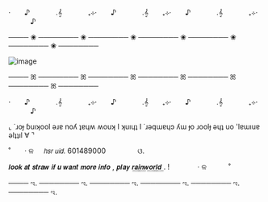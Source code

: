 ‧  ‎ ‎ ‎ ‎ ‎ ‎          ♪ ‎ ‎ ‎ ‎ ‎ ‎ ‎ ‎ ‎ ‎ ‎ ‎ .𝄞‎ ‎ ‎ ‎ ‎ ‎ ‎‎ ‎ ‎ ‎ ‎ ‎ ‎  ₊⊹‧  ‎ ‎ ‎ ‎ ‎ ‎          ♪ ‎ ‎ ‎ ‎ ‎ ‎ ‎ ‎ ‎ ‎ ‎ ‎ .𝄞‎ ‎ ‎ ‎ ‎ ‎ ‎‎ ‎ ‎ ‎ ‎ ‎ ‎  ₊⊹‧  ‎ ‎ ‎ ‎ ‎ ‎          ♪ ‎ ‎ ‎ ‎ ‎ ‎ ‎ ‎ ‎ ‎ ‎ ‎ .𝄞‎ ‎ ‎ ‎ ‎ ‎ ‎‎ ‎ ‎ ‎ ‎ ‎ ‎  ₊⊹‧  ‎ ‎ ‎ ‎ ‎ ‎       ‎ ‎ ‎ ‎   ‎ ‎ ‎    ♪ ‎ ‎ ‎ ‎


──── ❀ ──────── ❀ ──────── ❀ ──────── ❀ ──────── ❀ ──────── ❀ ────────


![image](https://github.com/user-attachments/assets/53793c3a-60cf-42f9-a33c-a00f9074a0bb)




──── ꕤ ──────── ꕤ ──────── ꕤ ──────── ꕤ ──────── ꕤ ──────── ꕤ ────────

‧  ‎ ‎ ‎ ‎ ‎ ‎          ♪ ‎ ‎ ‎ ‎ ‎ ‎ ‎ ‎ ‎ ‎ ‎ ‎ .𝄞‎ ‎ ‎ ‎ ‎ ‎ ‎‎ ‎ ‎ ‎ ‎ ‎ ‎  ₊⊹‧  ‎ ‎ ‎ ‎ ‎ ‎          ♪ ‎ ‎ ‎ ‎ ‎ ‎ ‎ ‎ ‎ ‎ ‎ ‎ .𝄞‎ ‎ ‎ ‎ ‎ ‎ ‎‎ ‎ ‎ ‎ ‎ ‎ ‎  ₊⊹‧  ‎ ‎ ‎ ‎ ‎ ‎          ♪ ‎ ‎ ‎ ‎ ‎ ‎ ‎ ‎ ‎ ‎ ‎ ‎ .𝄞‎ ‎ ‎ ‎ ‎ ‎ ‎‎ ‎ ‎ ‎ ‎ ‎ ‎  ₊⊹‧  ‎ ‎ ‎ ‎ ‎ ‎       ‎ ‎ ‎ ‎   ‎ ‎ ‎    ♪ ‎ ‎ ‎ ‎


⌞ ˙ɹoɟ ɓuıʞool ǝɹɐ noʎ ʇɐɥʍ ʍouʞ I ʞuıɥʇ I ˙ɹǝqɯɐɥɔ ʎɯ ɟo ɹoolɟ ǝɥʇ uo 'lɐɯıuɐ ǝlʇʇıl ∀ ⌝





 ˚ ‎ ‎ ‎ ‎ ‎ ‎ ‧ ଳ                      ‎ ‎ ‎ ‎ ‎𝘩𝘴𝘳 𝘶𝘪𝘥. 601489000‎ ‎ ‎ ‎ ‎ ‎ ‎ ‎ ‎ ‎ ‎ ‎ ‎ ‎ ‎ ‎  ଓ.


 
                            

                                                                                                                                                                                                                                                                                 

 𝙡𝙤𝙤𝙠 𝙖𝙩 𝙨𝙩𝙧𝙖𝙬 𝙞𝙛 𝙪 𝙬𝙖𝙣𝙩 𝙢𝙤𝙧𝙚 𝙞𝙣𝙛𝙤 , 𝙥𝙡𝙖𝙮 𝙧͟𝙖͟𝙞͟𝙣͟𝙬͟𝙤͟𝙧͟𝙡͟𝙙͟ . ! ‎ ‎ ‎ ‎ ‎ ‎ ‎ ‎ ‎ ‎ ‎ ‎ ‎  ‧ ଳ ‎ ‎ ‎ ‎ ‎  ‎ ‎ ‎ ‎ ‎  ˚

  ──── ಇ. ──────── ಇ. ──────── ಇ. ──────── ಇ. ──────── ಇ. ──────── ಇ.
